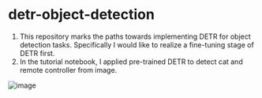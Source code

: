 # detr-object-detection

1. This repository marks the paths towards implementing DETR for object detection tasks. Specifically I would like to realize a fine-tuning stage of DETR first.
2. In the tutorial notebook, I applied pre-trained DETR to detect cat and remote controller from image.

![image](https://user-images.githubusercontent.com/66006349/146324409-23b1014c-6dd7-4007-a35c-42899cbb4dfd.png)

